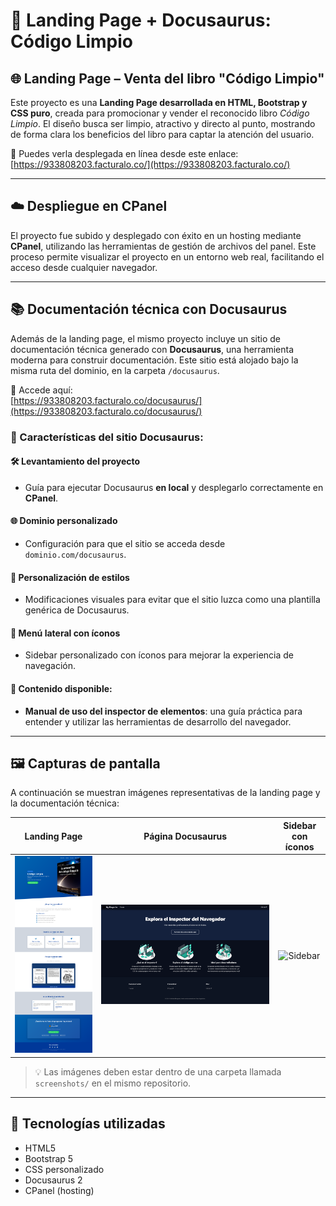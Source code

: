 # 📘 Landing Page + Docusaurus: Código Limpio

## 🌐 Landing Page – Venta del libro "Código Limpio"

Este proyecto es una **Landing Page desarrollada en HTML, Bootstrap y CSS puro**, creada para promocionar y vender el reconocido libro _Código Limpio_. El diseño busca ser limpio, atractivo y directo al punto, mostrando de forma clara los beneficios del libro para captar la atención del usuario.

🔗 Puedes verla desplegada en línea desde este enlace:  
[https://933808203.facturalo.co/](https://933808203.facturalo.co/)

---

## ☁️ Despliegue en CPanel

El proyecto fue subido y desplegado con éxito en un hosting mediante **CPanel**, utilizando las herramientas de gestión de archivos del panel. Este proceso permite visualizar el proyecto en un entorno web real, facilitando el acceso desde cualquier navegador.

---

## 📚 Documentación técnica con Docusaurus

Además de la landing page, el mismo proyecto incluye un sitio de documentación técnica generado con **Docusaurus**, una herramienta moderna para construir documentación. Este sitio está alojado bajo la misma ruta del dominio, en la carpeta `/docusaurus`.

🔗 Accede aquí:  
[https://933808203.facturalo.co/docusaurus/](https://933808203.facturalo.co/docusaurus/)

### 📝 Características del sitio Docusaurus:

#### 🛠️ Levantamiento del proyecto
- Guía para ejecutar Docusaurus **en local** y desplegarlo correctamente en **CPanel**.

#### 🌐 Dominio personalizado
- Configuración para que el sitio se acceda desde `dominio.com/docusaurus`.

#### 🎨 Personalización de estilos
- Modificaciones visuales para evitar que el sitio luzca como una plantilla genérica de Docusaurus.

#### 📑 Menú lateral con íconos
- Sidebar personalizado con íconos para mejorar la experiencia de navegación.

#### 📖 Contenido disponible:
- **Manual de uso del inspector de elementos**: una guía práctica para entender y utilizar las herramientas de desarrollo del navegador.

---

## 🖼️ Capturas de pantalla

A continuación se muestran imágenes representativas de la landing page y la documentación técnica:

| Landing Page                             | Página Docusaurus                         | Sidebar con íconos                      |
|------------------------------------------|--------------------------------------------|------------------------------------------|
| ![Landing](./captura/captura1.png)    | ![Docusaurus](./captura/captura2.png) | ![Sidebar](./captura1/captura3.png)    |

> 💡 Las imágenes deben estar dentro de una carpeta llamada `screenshots/` en el mismo repositorio.

---

## 🚀 Tecnologías utilizadas

- HTML5  
- Bootstrap 5  
- CSS personalizado  
- Docusaurus 2  
- CPanel (hosting)
